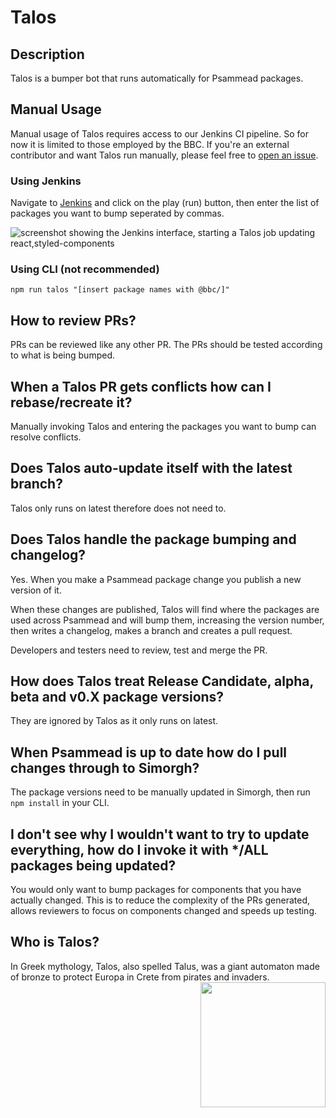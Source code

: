 # Talos

## Description

Talos is a bumper bot that runs automatically for Psammead packages.

## Manual Usage

Manual usage of Talos requires access to our Jenkins CI pipeline. So for now it is limited to those employed by the BBC. If you're an external contributor and want Talos run manually, please feel free to [open an issue](https://github.com/bbc/psammead/issues/new/choose). 

### Using Jenkins

Navigate to [Jenkins](https://ci.news.tools.bbc.co.uk/blue/organizations/jenkins/psammead/branches) and click on the play (run) button, then enter the list of packages you want to bump seperated by commas.

![screenshot showing the Jenkins interface, starting a Talos job updating react,styled-components](https://user-images.githubusercontent.com/34196381/63758525-d03ef980-c8b3-11e9-9b8c-d4f9a451237b.png)

### Using CLI (not recommended) 

    npm run talos "[insert package names with @bbc/]"

## How to review PRs?

PRs can be reviewed like any other PR. The PRs should be tested according to what is being bumped.

## When a Talos PR gets conflicts how can I rebase/recreate it?

Manually invoking Talos and entering the packages you want to bump can resolve conflicts.

## Does Talos auto-update itself with the latest branch?

Talos only runs on latest therefore does not need to.

## Does Talos handle the package bumping and changelog?

Yes. When you make a Psammead package change you publish a new version of it.

When these changes are published, Talos will find where the packages are used across Psammead and will bump them, increasing the version number, then writes a changelog, makes a branch and creates a pull request.

Developers and testers need to review, test and merge the PR.

## How does Talos treat Release Candidate, alpha, beta and v0.X package versions?

They are ignored by Talos as it only runs on latest.

## When Psammead is up to date how do I pull changes through to Simorgh?

The package versions need to be manually updated in Simorgh, then run ``npm install`` in your CLI.

## I don't see why I wouldn't want to try to update everything, how do I invoke it with \*/ALL packages being updated?

You would only want to bump packages for components that you have actually changed. This is to reduce the complexity of the PRs generated, allows reviewers to focus on components changed and speeds up testing.

## Who is Talos?

In Greek mythology, Talos, also spelled Talus, was a giant automaton made of bronze to protect Europa in Crete from pirates and invaders. <img align="right" width="200" height="200" src="https://upload.wikimedia.org/wikipedia/commons/c/c8/Didrachm_Phaistos_obverse_CdM.jpg">
